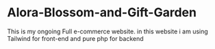 # Alora-Blossom-and-Gift-Garden
This is my ongoing Full e-commerce website. in this website i am using Tailwind for front-end and pure php for backend
